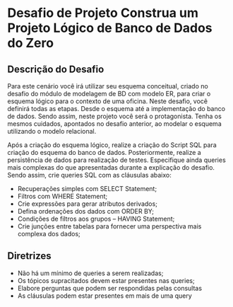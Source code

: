 # Desafio de Projeto Construa um Projeto Lógico de Banco de Dados do Zero

## Descrição do Desafio

Para este cenário você irá utilizar seu esquema conceitual, criado no desafio do módulo de modelagem de BD com modelo ER, para criar o esquema lógico para o contexto de uma oficina. Neste desafio, você definirá todas as etapas. Desde o esquema até a implementação do banco de dados. Sendo assim, neste projeto você será o protagonista. Tenha os mesmos cuidados, apontados no desafio anterior, ao modelar o esquema utilizando o modelo relacional.

Após a criação do esquema lógico, realize a criação do Script SQL para criação do esquema do banco de dados. Posteriormente, realize a persistência de dados para realização de testes. Especifique ainda queries mais complexas do que apresentadas durante a explicação do desafio. Sendo assim, crie queries SQL com as cláusulas abaixo:

-   Recuperações simples com SELECT Statement;
-   Filtros com WHERE Statement;
-   Crie expressões para gerar atributos derivados;
-   Defina ordenações dos dados com ORDER BY;
-   Condições de filtros aos grupos – HAVING Statement;
-   Crie junções entre tabelas para fornecer uma perspectiva mais complexa dos dados;

## Diretrizes

-   Não há um mínimo de queries a serem realizadas;
-   Os tópicos supracitados devem estar presentes nas queries;
-   Elabore perguntas que podem ser respondidas pelas consultas
-   As cláusulas podem estar presentes em mais de uma query
